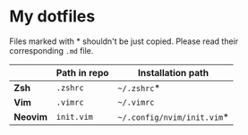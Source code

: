 # My dotfiles

Files marked with \* shouldn't be just copied. Please read their corresponding `.md` file.

|            | Path in repo | Installation path          |
| ---------- | ------------ | -------------------------- |
| **Zsh**    | `.zshrc`     | `~/.zshrc`*                |
| **Vim**    | `.vimrc`     | `~/.vimrc`                 |
| **Neovim** | `init.vim`   | `~/.config/nvim/init.vim`* |

